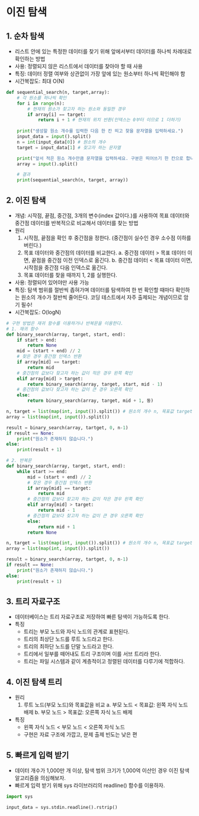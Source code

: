 # 이진 탐색


## 1. 순차 탐색
- 리스트 안에 있는 특정한 데이터를 찾기 위해 앞에서부터 데이터를 하나씩 차례대로 확인하는 방법
- 사용: 정렬되지 않은 리스트에서 데이터를 찾아야 할 때 사용
- 특징: 데이터 정렬 여부와 상관없이 가장 앞에 있는 원소부터 하나씩 확인해야 함
- 시간복잡도: 최대 O(N)

```python 
def sequential_search(n, target,array):
    # 각 원소를 하나씩 확인
    for i in range(n):
        # 현재의 원소가 찾고자 하는 원소와 동일한 경우
        if array[i] == target:
            return i + 1 # 현재의 위치 반환(인덱스는 0부터 이므로 1 더하기)
    
    print("생성할 원소 개수를 입력한 다음 한 칸 띄고 찾을 문자열을 입력하세요.")
    input_data = input().split()
    n = int(input_data[0]) # 원소의 개수
    target = input_data[1] # 찾고자 하는 문자열

    print("앞서 적은 원소 개수만큼 문자열을 입력하세요. 구분은 띄어쓰기 한 칸으로 합니다.")
    array = input().split()

    # 결과
    print(sequential_search(n, target, array))
```

## 2. 이진 탐색
- 개념: 시작점, 끝점, 중간점, 3개의 변수(index 값이다.)를 사용하여 목표 데이터와 중간점 데이터를 반복적으로 비교해서 데이터를 찾는 방법
- 원리
    1. 시작점, 끝점을 확인 후 중간점을 정한다. (중간점이 실수인 경우 소수점 이하를 버린다.)
    2. 목표 데이터와 중간점의 데이터를 비교한다. 
        a. 중간점 데이터 > 목표 데이터 이면, 끝점을 중간점 이전 인덱스로 옮긴다.
        b. 중간점 데이터 < 목표 데이터 이면, 시작점을 중간점 다음 인덱스로 옮긴다.
    3. 목표 데이터를 찾을 때까지 1, 2를 실행한다.
- 사용: 정렬되어 있어야만 사용 가능
- 특징: 탐색 범위를 절반씩 좁혀가며 데이터를 탐색하여 한 번 확인할 때마다 확인하는 원소의 개수가 절반씩 줄어든다. 코딩 테스트에서 자주 출제되는 개념이므로 암기 필수!
- 시간복잡도: O(logN)

```python
# 구현 방법은 재귀 함수를 이용하거나 반복문을 이용한다.
# 1. 재귀 함수
def binary_search(array, target, start, end):
    if start > end:
        return None
    mid = (start + end) // 2
    # 찾은 경우 중간점 인덱스 반환
    if array[mid] == target:
        return mid
    # 중간점의 값보다 찾고자 하는 값이 작은 경우 왼쪽 확인
    elif array[mid] > target:
        return binary_search(array, target, start, mid - 1)
    # 중간점의 값보다 찾고자 하는 값이 큰 경우 오른쪽 확인
    else:
        return binary_search(array, target, mid + 1, 둥)

n, target = list(map(int, input()).split()) # 원소의 개수 n, 목표값 target 
array = list(map(int, input()).split())

result = binary_search(array, tartget, 0, n-1)
if result == None:
    print("원소가 존재하지 않습니다.")
else:
    print(result + 1)

# 2. 반복문
def binary_search(array, target, start, end):
    while start >= end:
        mid = (start + end) // 2
        # 찾은 경우 중간점 인덱스 반환
        if array[mid] == target:
            return mid
        # 중간점의 값보다 찾고자 하는 값이 작은 경우 왼쪽 확인
        elif array[mid] > target:
            return mid - 1
        # 중간점의 값보다 찾고자 하는 값이 큰 경우 오른쪽 확인
        else:
            return mid + 1
        return None

n, target = list(map(int, input()).split()) # 원소의 개수 n, 목표값 target 
array = list(map(int, input()).split())

result = binary_search(array, tartget, 0, n-1)
if result == None:
    print("원소가 존재하지 않습니다.")
else:
    print(result + 1)
```

## 3. 트리 자료구조
- 데이터베이스는 트리 자료구조로 저장하여 빠른 탐색이 가능하도록 한다.
- 특징
    - 트리는 부모 노드와 자식 노드의 관계로 표현된다.
    - 트리의 최상단 노드를 루트 노드라고 한다.
    - 트리의 최하단 노드를 단말 노드라고 한다.
    - 트리에서 일부를 떼어내도 트리 구조이며 이를 서브 트리라 한다.
    - 트리는 파일 시스템과 같이 계층적이고 정렬된 데이터를 다루기에 적합하다.

## 4. 이진 탐색 트리
- 원리
    1. 루트 노드(부모 노드)와 목표값을 비교
        a. 부모 노드 < 목표값: 왼쪽 자식 노드 배제
        b. 부모 노드 > 목표값: 오른쪽 자식 노드 배제
- 특징
    - 왼쪽 자식 노드 < 부모 노드 < 오른쪽 자식 노드
    - 구현은 자료 구조에 가깝고, 문제 출제 빈도는 낮은 편

## 5. 빠르게 입력 받기
- 데이터 개수가 1,000만 개 이상, 탐색 범위 크기가 1,000억 이산인 경우 이진 탐색 알고리즘을 의심해보자.
- 빠르게 입력 받기 위해 sys 라이브러리의 readline() 함수를 이용하자.

```python
import sys

input_data = sys.stdin.readline().rstrip()
```


